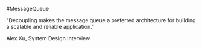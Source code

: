 #MessageQueue 

"Decoupling makes the message queue a preferred architecture for building a scalable and reliable application."

Alex Xu, System Design Interview